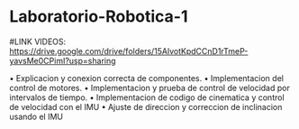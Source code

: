 # Laboratorio-Robotica-1
#LINK VIDEOS: https://drive.google.com/drive/folders/15AlvotKpdCCnD1rTmeP-yavsMe0CPimI?usp=sharing 

• Explicacion y conexion correcta de componentes.
• Implementacion del control de motores.
• Implementacion y prueba de control de velocidad por intervalos de
tiempo.
• Implementacion de codigo de cinematica y control de velocidad con el
IMU
• Ajuste de direccion y correccion de inclinacion usando el IMU 
